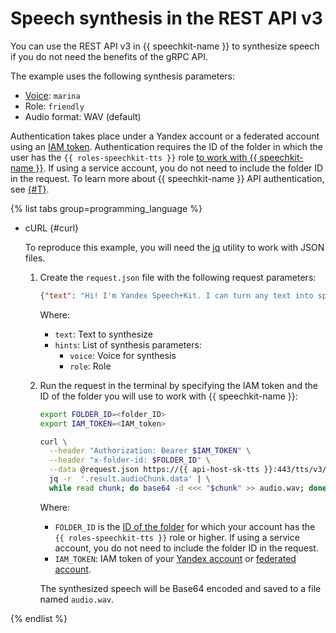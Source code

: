 # Speech synthesis in the REST API v3

You can use the REST API v3 in {{ speechkit-name }} to synthesize speech if you do not need the benefits of the gRPC API.

The example uses the following synthesis parameters:

* [Voice](../voices.md): `marina`
* Role: `friendly`
* Audio format: WAV (default)

Authentication takes place under a Yandex account or a federated account using an [IAM token](../../../iam/concepts/authorization/iam-token.md). Authentication requires the ID of the folder in which the user has the `{{ roles-speechkit-tts }}` role [to work with {{ speechkit-name }}](../../security/index.md). If using a service account, you do not need to include the folder ID in the request. To learn more about {{ speechkit-name }} API authentication, see [{#T}](../../concepts/auth.md).

{% list tabs group=programming_language %}

- cURL {#curl}

  To reproduce this example, you will need the [jq](https://github.com/jqlang/jq) utility to work with JSON files.

  1. Create the `request.json` file with the following request parameters:

      ```json
      {"text": "Hi! I'm Yandex Speech+Kit. I can turn any text into speech. Now y+ou can, too!", "hints": [{"voice": "marina"}, {"role": "friendly"}]}
      ```

      Where:
      * `text`: Text to synthesize
      * `hints`: List of synthesis parameters:
          * `voice`: Voice for synthesis
          * `role`: Role

  1. Run the request in the terminal by specifying the IAM token and the ID of the folder you will use to work with {{ speechkit-name }}:

      ```bash
      export FOLDER_ID=<folder_ID>
      export IAM_TOKEN=<IAM_token>

      curl \
        --header "Authorization: Bearer $IAM_TOKEN" \
        --header "x-folder-id: $FOLDER_ID" \
        --data @request.json https://{{ api-host-sk-tts }}:443/tts/v3/utteranceSynthesis | \
        jq -r  '.result.audioChunk.data' | \
        while read chunk; do base64 -d <<< "$chunk" >> audio.wav; done
      ```

     Where:
     * `FOLDER_ID` is the [ID of the folder](../../../resource-manager/operations/folder/get-id.md) for which your account has the `{{ roles-speechkit-tts }}` role or higher. If using a service account, you do not need to include the folder ID in the request.
     * `IAM_TOKEN`: IAM token of your [Yandex account](../../../iam/operations/iam-token/create.md) or [federated account](../../../iam/operations/iam-token/create-for-federation.md).

     The synthesized speech will be Base64 encoded and saved to a file named `audio.wav`.

{% endlist %}
